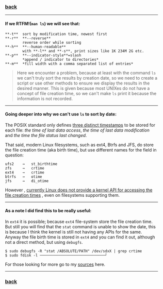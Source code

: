 ### [back](https://github.com/idevHive/42/tree/master/Piscines/C/Day00/files/ex07)

------------------------------------------
#### If we RTFM!(`man ls`) we will see that:
```
**-t**	sort by modification time, newest first
**-r**	**--reverse**
		reverse order while sorting
**-h**	**--human-readable**
		with **-l** and **-s**, print sizes like 1K 234M 2G etc.
**-p**	**--indicator-style**=slash
		*append / indicator to directories*
**-m**	*fill width with a comma separated list of entries*
```

> Here we encounter a problem, because at least with the command `ls` we can't
truly sort the results by creation date, so we need to create a script or use
other methods to ensure we display the results in the desired manner. This is
given because most UNIXes do not have a concept of file creation time, so we
can't make `ls` print it because the information is not recorded.

------------------------------------------
#### Going deeper into why we can't use `ls` to sort by date:

The POSIX standard only defines
[three distinct timestamps](http://pubs.opengroup.org/onlinepubs/9699919799/basedefs/V1_chap04.html)
to be stored for each file: *the time of last data access*, *the time of last
data modification* and *the time the file status last changed*.

That said, modern Linux filesystems, such as ext4, Btrfs and JFS, do store the
file creation time (aka birth time), but use different names for the field in
question:
```
ufs2	→	st_birthtime
zfs		→	crtime
ext4	→	crtime
btrfs	→	otime
jfs		→	di_otime
```
However
, [currently Linux does not provide a kernel API for accessing the file creation times](https://lwn.net/Articles/397442/)
, even on filesystems supporting them.

------------------------------------------
#### As a note I did find this to be really useful:

In `ext4` it is possible; because `ext4` file-system store the file creation
time. But still you will find that the `stat` command is unable to show the
date, this is because I think the kernel is still not having any APIs for the
same.
Anyway the file birth time is stored in `ext4` and you can find it out, although
not a direct method, but using `debugfs`.

```
$ sudo debugfs -R "stat /ABSOLUTE/PATH" /dev/sdxX | grep crtime
$ sudo fdisk -l ──────────────────────────────┘
```

For those looking for more go to my [sources](https://unix.stackexchange.com/questions/91197/how-to-find-creation-date-of-file)
here.

------------------------------------------
### [back](https://github.com/idevHive/42/tree/master/Piscines/C/Day00/files/ex07)
